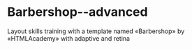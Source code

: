 # Barbershop--advanced
Layout skills training with a template named «Barbershop» by «HTMLAcademy» with adaptive and retina

